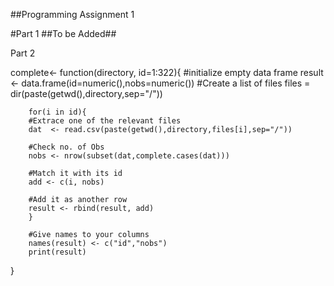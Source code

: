 ##Programming Assignment 1

#Part 1
##To be Added##

Part 2

complete<- function(directory, 	id=1:322){
		#initialize empty data frame
		result <- data.frame(id=numeric(),nobs=numeric())
		#Create a list of files
		files = dir(paste(getwd(),directory,sep="/"))
		
		for(i in id){
		#Extrace one of the relevant files
		dat  <- read.csv(paste(getwd(),directory,files[i],sep="/"))
		
		#Check no. of Obs
		nobs <- nrow(subset(dat,complete.cases(dat)))
		
		#Match it with its id
		add <- c(i, nobs)
		
		#Add it as another row
		result <- rbind(result, add)
		}
		
		#Give names to your columns
		names(result) <- c("id","nobs")
		print(result)
}

